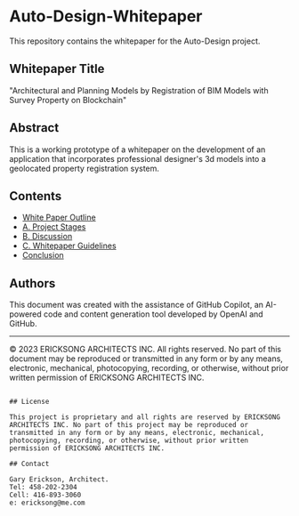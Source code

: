 # Auto-Design-Whitepaper

This repository contains the whitepaper for the Auto-Design project.

## Whitepaper Title

"Architectural and Planning Models by Registration of BIM Models with Survey Property on Blockchain"

## Abstract

This is a working prototype of a whitepaper on the development of an application that incorporates professional designer's 3d models into a geolocated property registration system. 

## Contents

- [White Paper Outline](#white-paper-outline)
- [A. Project Stages](#a-project-stages)
- [B. Discussion](#b-discussion)
- [C. Whitepaper Guidelines](#c-whitepaper-guidelines)
- [Conclusion](#conclusion)

## Authors

This document was created with the assistance of GitHub Copilot, an AI-powered code and content generation tool developed by OpenAI and GitHub.

---

© 2023 ERICKSONG ARCHITECTS INC. All rights reserved. No part of this document may be reproduced or transmitted in any form or by any means, electronic, mechanical, photocopying, recording, or otherwise, without prior written permission of ERICKSONG ARCHITECTS INC.

````

## License

This project is proprietary and all rights are reserved by ERICKSONG ARCHITECTS INC. No part of this project may be reproduced or transmitted in any form or by any means, electronic, mechanical, photocopying, recording, or otherwise, without prior written permission of ERICKSONG ARCHITECTS INC.

## Contact

Gary Erickson, Architect.
Tel: 458-202-2304
Cell: 416-893-3060
e: ericksong@me.com

